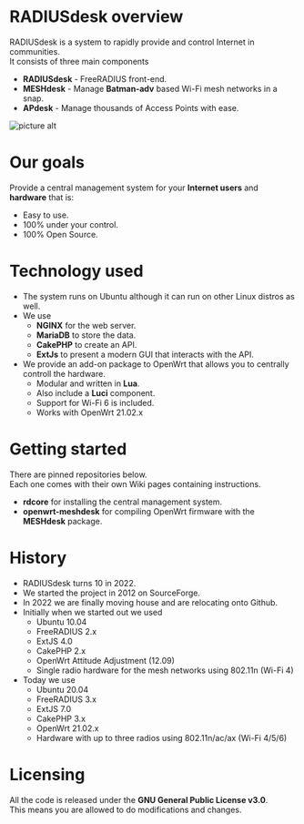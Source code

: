 # RADIUSdesk overview
RADIUSdesk is a system to rapidly provide and control Internet in communities.<br/>
It consists of three main components
* **RADIUSdesk** - FreeRADIUS front-end.
* **MESHdesk** - Manage **Batman-adv** based Wi-Fi mesh networks in a snap.
* **APdesk** - Manage thousands of Access Points with ease.

![picture alt](https://raw.githubusercontent.com/RADIUSdesk/RADIUSdesk.github.io/main/images/pr/pr5.png "RADIUSdesk Screenshot") 


# Our goals
Provide a central management system for your **Internet users** and **hardware** that is:
   * Easy to use.
   * 100% under your control.
   * 100% Open Source.

# Technology used
* The system runs on Ubuntu although it can run on other Linux distros as well.
* We use
   * **NGINX** for the web server.
   * **MariaDB** to store the data.
   * **CakePHP** to create an API.
   * **ExtJs** to present a modern GUI that interacts with the API.
* We provide an add-on package to OpenWrt that allows you to centrally controll the hardware.
   * Modular and written in **Lua**.
   * Also include a **Luci** component.
   * Support for Wi-Fi 6 is included.
   * Works with OpenWrt 21.02.x

# Getting started
There are pinned repositories below.<br/>
Each one comes with their own Wiki pages containing instructions.
* **rdcore** for installing the central management system.
* **openwrt-meshdesk** for compiling OpenWrt firmware with the **MESHdesk** package.

# History
* RADIUSdesk turns 10 in 2022.
* We started the project in 2012 on SourceForge.
* In 2022 we are finally moving house and are relocating onto Github.
* Initially when we started out we used
   * Ubuntu 10.04
   * FreeRADIUS 2.x
   * ExtJS 4.0
   * CakePHP 2.x
   * OpenWrt Attitude Adjustment (12.09)
   * Single radio hardware for the mesh networks using 802.11n (Wi-Fi 4)
* Today we use
    * Ubuntu 20.04
    * FreeRADIUS 3.x
    * ExtJS 7.0
    * CakePHP 3.x
    * OpenWrt 21.02.x
    * Hardware with up to three radios using 802.11n/ac/ax (Wi-Fi 4/5/6)  

# Licensing
All the code is released under the **GNU General Public License v3.0**.<br/>
This means you are allowed to do modifications and changes.


